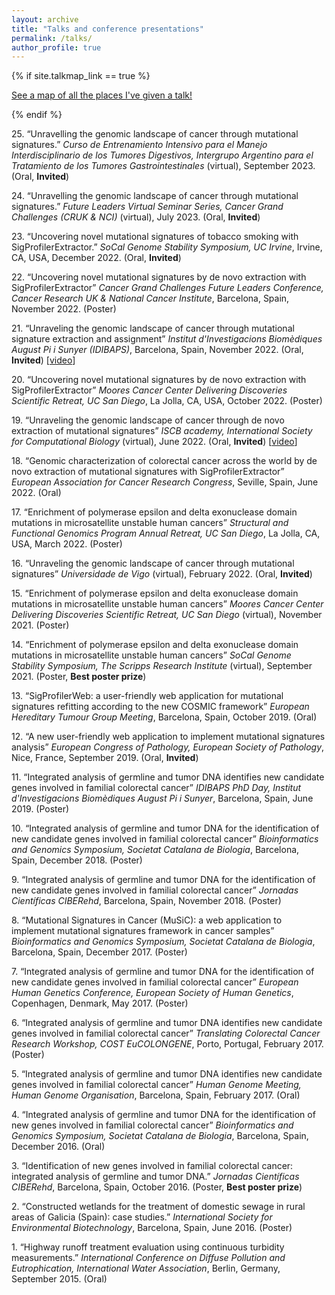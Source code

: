 ```yaml
---
layout: archive
title: "Talks and conference presentations"
permalink: /talks/
author_profile: true
---
```


{% if site.talkmap_link == true %}

<p style="text-decoration:underline;"><a href="/talkmap.html">See a map of all the places I've given a talk!</a></p>

{% endif %}


25\. “Unravelling the genomic landscape of cancer through mutational signatures.” *Curso de Entrenamiento Intensivo para el Manejo Interdisciplinario de los Tumores Digestivos, Intergrupo Argentino para el Tratamiento de los Tumores Gastrointestinales* (virtual), September 2023. (Oral, **Invited**)

24\. “Unravelling the genomic landscape of cancer through mutational signatures.” *Future Leaders Virtual Seminar Series, Cancer Grand Challenges (CRUK & NCI)* (virtual), July 2023. (Oral, **Invited**)

23\. “Uncovering novel mutational signatures of tobacco smoking with SigProfilerExtractor.” *SoCal Genome Stability Symposium, UC Irvine*, Irvine, CA, USA, December 2022. (Oral, **Invited**)

22\. “Uncovering novel mutational signatures by de novo extraction with SigProfilerExtractor” *Cancer Grand Challenges Future Leaders Conference, Cancer Research UK & National Cancer Institute*, Barcelona, Spain, November 2022. (Poster)

21\. “Unraveling the genomic landscape of cancer through mutational signature extraction and assignment” *Institut d'Investigacions Biomèdiques August Pi i Sunyer (IDIBAPS)*, Barcelona, Spain, November 2022. (Oral, **Invited**) [[video](https://www.dropbox.com/s/mxxrciu66nec92h/Webinar%20Idibaps_02.11.2022_EXPORT.mp4?dl=0)]

20\. “Uncovering novel mutational signatures by de novo extraction with SigProfilerExtractor” *Moores Cancer Center Delivering Discoveries Scientific Retreat, UC San Diego*, La Jolla, CA, USA, October 2022. (Poster)

19\. “Unraveling the genomic landscape of cancer through de novo extraction of mutational signatures” *ISCB academy, International Society for Computational Biology* (virtual), June 2022. (Oral, **Invited**) [[video](https://www.youtube.com/watch?v=iUbZaCKTnD4&ab_channel=ISCB)]

18\. “Genomic characterization of colorectal cancer across the world by de novo extraction of mutational signatures with SigProfilerExtractor” *European Association for Cancer Research Congress*, Seville, Spain, June 2022. (Oral)

17\. “Enrichment of polymerase epsilon and delta exonuclease domain mutations in microsatellite unstable human cancers” *Structural and Functional Genomics Program Annual Retreat, UC San Diego*, La Jolla, CA, USA, March 2022. (Poster)

16\. “Unraveling the genomic landscape of cancer through mutational signatures” *Universidade de Vigo* (virtual), February 2022. (Oral, **Invited**)

15\. “Enrichment of polymerase epsilon and delta exonuclease domain mutations in microsatellite unstable human cancers” *Moores Cancer Center Delivering Discoveries Scientific Retreat, UC San Diego* (virtual), November 2021. (Poster)

14\. “Enrichment of polymerase epsilon and delta exonuclease domain mutations in microsatellite unstable human cancers” *SoCal Genome Stability Symposium, The Scripps Research Institute* (virtual), September 2021. (Poster, **Best poster prize**)

13\. “SigProfilerWeb: a user-friendly web application for mutational signatures refitting according to the new COSMIC framework” *European Hereditary Tumour Group Meeting*, Barcelona, Spain, October 2019. (Oral)

12\. “A new user-friendly web application to implement mutational signatures analysis” *European Congress of Pathology, European Society of Pathology*, Nice, France, September 2019. (Oral, **Invited**)

11\. “Integrated analysis of germline and tumor DNA identifies new candidate genes involved in familial colorectal cancer” *IDIBAPS PhD Day, Institut d'Investigacions Biomèdiques August Pi i Sunyer*, Barcelona, Spain, June 2019. (Poster)

10\. “Integrated analysis of germline and tumor DNA for the identification of new candidate genes involved in familial colorectal cancer” *Bioinformatics and Genomics Symposium, Societat Catalana de Biologia*, Barcelona, Spain, December 2018. (Poster)

9\. “Integrated analysis of germline and tumor DNA for the identification of new candidate genes involved in familial colorectal cancer” *Jornadas Científicas CIBERehd*, Barcelona, Spain, November 2018. (Poster)

8\. “Mutational Signatures in Cancer (MuSiC): a web application to implement mutational signatures framework in cancer samples” *Bioinformatics and Genomics Symposium, Societat Catalana de Biologia*, Barcelona, Spain, December 2017. (Poster)

7\. “Integrated analysis of germline and tumor DNA for the identification of new candidate genes involved in familial colorectal cancer” *European Human Genetics Conference, European Society of Human Genetics*, Copenhagen, Denmark, May 2017. (Poster)

6\. “Integrated analysis of germline and tumor DNA identifies new candidate genes involved in familial colorectal cancer” *Translating Colorectal Cancer Research Workshop, COST EuCOLONGENE*, Porto, Portugal, February 2017. (Poster)

5\. “Integrated analysis of germline and tumor DNA identifies new candidate genes involved
in familial colorectal cancer” *Human Genome Meeting, Human Genome Organisation*, Barcelona, Spain, February 2017. (Oral)

4\. “Integrated analysis of germline and tumor DNA for the identification of new genes involved in familial colorectal cancer” *Bioinformatics and Genomics Symposium, Societat Catalana de Biologia*, Barcelona, Spain, December 2016. (Oral)

3\. “Identification of new genes involved in familial colorectal cancer: integrated analysis of germline and tumor DNA.” *Jornadas Científicas CIBERehd*, Barcelona, Spain, October 2016. (Poster, **Best poster prize**)

2\. “Constructed wetlands for the treatment of domestic sewage in rural areas of Galicia (Spain): case studies.” *International Society for Environmental Biotechnology*, Barcelona, Spain, June 2016. (Poster)

1\. “Highway runoff treatment evaluation using continuous turbidity measurements.” *International Conference on Diffuse Pollution and Eutrophication, International Water Association*, Berlin, Germany, September 2015. (Oral)
